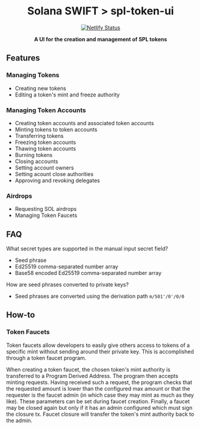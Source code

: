 <h1 align="center">Solana SWIFT > spl-token-ui</h1>

<div align="center">

[![Netlify Status](https://api.netlify.com/api/v1/badges/fb20761b-1abb-491e-a299-9a34c2319f85/deploy-status)](https://app.netlify.com/sites/solanaswift/spl-token-ui/deploys)

</div>

<div align="center"><strong>A UI for the creation and management of SPL tokens</strong></div>

## Features
### Managing Tokens
- Creating new tokens
- Editing a token's mint and freeze authority
### Managing Token Accounts
- Creating token accounts and associated token accounts
- Minting tokens to token accounts
- Transferring tokens
- Freezing token accounts
- Thawing token accounts
- Burning tokens
- Closing accounts
- Setting account owners
- Setting acount close authorities
- Approving and revoking delegates

### Airdrops
- Requesting SOL airdrops
- Managing Token Faucets

## FAQ

What secret types are supported in the manual input secret field?

- Seed phrase
- Ed25519 comma-separated number array
- Base58 encoded Ed25519 comma-separated number array

How are seed phrases converted to private keys?

- Seed phrases are converted using the derivation path `m/501'/0'/0/0`

## How-to

### Token Faucets

Token faucets allow developers to easily give others access to tokens of a specific mint without sending around their private key. This is accomplished through a token faucet program.

When creating a token faucet, the chosen token's mint authority is transferred to a Program Derived Address. The program then accepts minting requests. Having received such a request, the program checks that the requested amount is lower than the configured max amount or that the requester is the faucet admin (in which case they may mint as much as they like). These parameters can be set during faucet creation. Finally, a faucet may be closed again but only if it has an admin configured which must sign the closure tx. Faucet closure will transfer the token's mint authority back to the admin.

